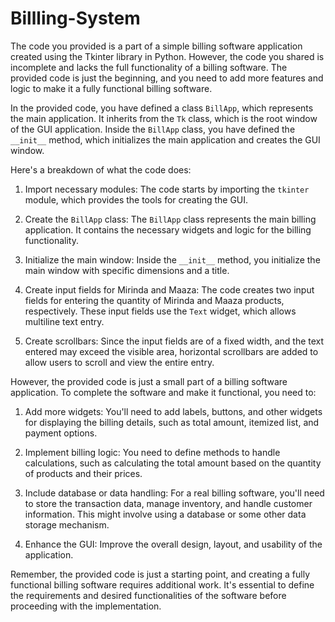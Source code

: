 # Billling-System

The code you provided is a part of a simple billing software application created using the Tkinter library in Python. However, the code you shared is incomplete and lacks the full functionality of a billing software. The provided code is just the beginning, and you need to add more features and logic to make it a fully functional billing software.

In the provided code, you have defined a class `BillApp`, which represents the main application. It inherits from the `Tk` class, which is the root window of the GUI application. Inside the `BillApp` class, you have defined the `__init__` method, which initializes the main application and creates the GUI window.

Here's a breakdown of what the code does:

1. Import necessary modules: The code starts by importing the `tkinter` module, which provides the tools for creating the GUI.

2. Create the `BillApp` class: The `BillApp` class represents the main billing application. It contains the necessary widgets and logic for the billing functionality.

3. Initialize the main window: Inside the `__init__` method, you initialize the main window with specific dimensions and a title.

4. Create input fields for Mirinda and Maaza: The code creates two input fields for entering the quantity of Mirinda and Maaza products, respectively. These input fields use the `Text` widget, which allows multiline text entry.

5. Create scrollbars: Since the input fields are of a fixed width, and the text entered may exceed the visible area, horizontal scrollbars are added to allow users to scroll and view the entire entry.

However, the provided code is just a small part of a billing software application. To complete the software and make it functional, you need to:

1. Add more widgets: You'll need to add labels, buttons, and other widgets for displaying the billing details, such as total amount, itemized list, and payment options.

2. Implement billing logic: You need to define methods to handle calculations, such as calculating the total amount based on the quantity of products and their prices.

3. Include database or data handling: For a real billing software, you'll need to store the transaction data, manage inventory, and handle customer information. This might involve using a database or some other data storage mechanism.

4. Enhance the GUI: Improve the overall design, layout, and usability of the application.

Remember, the provided code is just a starting point, and creating a fully functional billing software requires additional work. It's essential to define the requirements and desired functionalities of the software before proceeding with the implementation.
